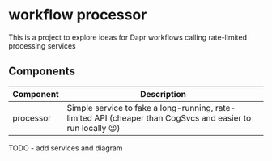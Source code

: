 # workflow processor

This is a project to explore ideas for Dapr workflows calling rate-limited processing services


## Components

| Component | Description                                                                                                |
| --------- | ---------------------------------------------------------------------------------------------------------- |
| processor | Simple service to fake a long-running, rate-limited API (cheaper than CogSvcs and easier to run locally 😉) |



TODO - add services and diagram